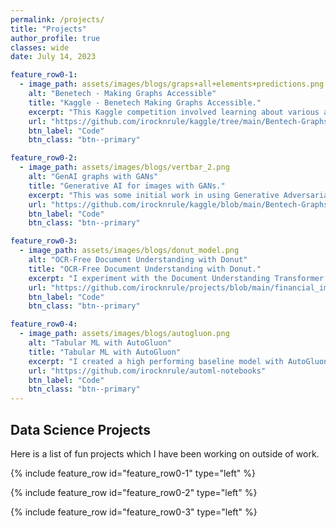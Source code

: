 ```yaml
---
permalink: /projects/
title: "Projects"
author_profile: true
classes: wide
date: July 14, 2023

feature_row0-1:
  - image_path: assets/images/blogs/graps+all+elements+predictions.png
    alt: "Benetech - Making Graphs Accessible"
    title: "Kaggle - Benetech Making Graphs Accessible."
    excerpt: "This Kaggle competition involved learning about various aspects of Deep Learning. From a simple image classifier, to object detection and segmentation using Detectron2 to OCR with LayoutParser, this project pipeline involved learning and navigating across many fields."
    url: "https://github.com/irocknrule/kaggle/tree/main/Bentech-Graphs"
    btn_label: "Code"
    btn_class: "btn--primary"

feature_row0-2:
  - image_path: assets/images/blogs/vertbar_2.png
    alt: "GenAI graphs with GANs"
    title: "Generative AI for images with GANs."
    excerpt: "This was some initial work in using Generative Adversarial Networks (GANs) in generating graphs from input images. This was my first foray into GenAI using FastAI and I am actively working on some interesting applications as a follow up here."
    url: "https://github.com/irocknrule/kaggle/blob/main/Bentech-Graphs/generate_graphs.ipynb"
    btn_label: "Code"
    btn_class: "btn--primary"

feature_row0-3:
  - image_path: assets/images/blogs/donut_model.png
    alt: "OCR-Free Document Understanding with Donut"
    title: "OCR-Free Document Understanding with Donut."
    excerpt: "I experiment with the Document Understanding Transformer Model to read and answer questions from an image without using OCR."
    url: "https://github.com/irocknrule/projects/blob/main/financial_images/10K-extraction-donut.ipynb"
    btn_label: "Code"
    btn_class: "btn--primary"

feature_row0-4:
  - image_path: assets/images/blogs/autogluon.png
    alt: "Tabular ML with AutoGluon"
    title: "Tabular ML with AutoGluon"
    excerpt: "I created a high performing baseline model with AutoGluon out of the box to experiment with the latest AutoML features. A baseline model is very useful to quickly come up with a solution from scratch before spending time (and effort) to optimize the ML models."
    url: "https://github.com/irocknrule/automl-notebooks"
    btn_label: "Code"
    btn_class: "btn--primary"
---
```


## Data Science Projects

Here is a list of fun projects which I have been working on outside of work.

{% include feature_row id="feature_row0-1" type="left" %}
<a name="Kaggle Benetech Competition"></a>

{% include feature_row id="feature_row0-2" type="left" %}
<a name="Generative AI using GANs to create new images from scratch."></a>

{% include feature_row id="feature_row0-3" type="left" %}
<a name="Tabular ML with AutoGluon."></a>
